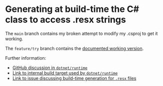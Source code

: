 # Generating at build-time the C# class to access .resx strings

The `main` branch contains my broken attempt to modify my .csproj to get it working.

The `feature/try` branch contains the [documented working version](https://www.cazzulino.com/resources.html).

Further information:

- [GitHub discussion in `dotnet/runtime`](https://github.com/dotnet/runtime/discussions/115115)
- [Link to internal build target used by `dotnet/runtime`](https://github.com/dotnet/arcade/blob/main/src/Microsoft.DotNet.Arcade.Sdk/tools/GenerateResxSource.targets)
- [Link to issue discussing build-time generation for `.resx` files](https://github.com/dotnet/sdk/issues/94)